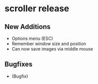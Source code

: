 # scroller release <version> 

## New Additions
- Options menu (ESC)
- Remember window size and position
- Can now save images via middle mouse

## Bugfixes
- (Bugfix)

